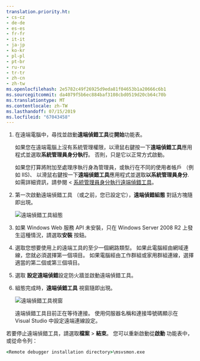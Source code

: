```yaml
---
translation.priority.ht:
- cs-cz
- de-de
- es-es
- fr-fr
- it-it
- ja-jp
- ko-kr
- pl-pl
- pt-br
- ru-ru
- tr-tr
- zh-cn
- zh-tw
ms.openlocfilehash: 2e5782c49f26925d9eda81f04653b1a20666c6b1
ms.sourcegitcommit: da4079f5b6ec884baf3108cbd0519d20cb64c70b
ms.translationtype: MT
ms.contentlocale: zh-TW
ms.lasthandoff: 07/15/2019
ms.locfileid: "67043458"
---
```

1. 在遠端電腦中，尋找並啟動**遠端偵錯工具**從**開始**功能表。 
   
   如果您在遠端電腦上沒有系統管理權限，以滑鼠右鍵按一下**遠端偵錯工具**應用程式並選取**系統管理員身分執行**。 否則，只是它以正常方式啟動。

   如果您打算將附加至處理序執行身為管理員，或執行在不同的使用者帳戶 （例如 IIS)、 以滑鼠右鍵按一下**遠端偵錯工具**應用程式並選取**以系統管理員身分**. 如需詳細資訊，請參閱 <<c0> [ 系統管理員身分執行遠端偵錯工具](../remote-debugging-errors-and-troubleshooting.md#run-the-remote-debugger-as-an-administrator)。
   
1. 第一次啟動遠端偵錯工具 （或之前，您已設定它），**遠端偵錯組態** 對話方塊隨即出現。  
  
    ![遠端偵錯工具組態](../media/remotedebuggerconfwizardpage.png "遠端偵錯工具組態")  
  
1. 如果 Windows Web 服務 API 未安裝，只在 Windows Server 2008 R2 上發生這種情況，請選取**安裝** 按鈕。  
  
1. 選取您想要使用上的遠端工具的至少一個網路類型。 如果此電腦經由網域連線，您就必須選擇第一個項目。 如果電腦經由工作群組或家用群組連線，選擇適當的第二個或第三個項目。  
  
1. 選取 **設定遠端偵錯**設定防火牆並啟動遠端偵錯工具。  
  
1. 組態完成時，**遠端偵錯工具** 視窗隨即出現。
  
    ![遠端偵錯工具視窗](../media/remotedebuggerwindow.png "遠端偵錯工具視窗")
  
    遠端偵錯工具目前正在等待連接。 使用伺服器名稱和連接埠號碼顯示在 Visual Studio 中設定遠端連線設定。  
  
若要停止遠端偵錯工具，請選取**檔案** > **結束**。 您可以重新啟動從**啟動** 功能表中，或從命令列：  
  
```cmd
<Remote debugger installation directory>\msvsmon.exe
```
